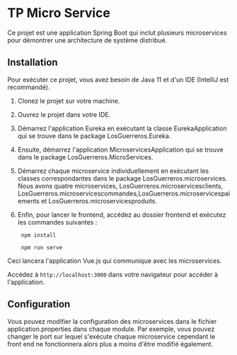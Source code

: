 # TP Micro Service

Ce projet est une application Spring Boot qui inclut plusieurs microservices pour démontrer une architecture de système distribué.

## Installation

Pour exécuter ce projet, vous avez besoin de Java 11 et d'un IDE (IntelliJ est recommandé).

1. Clonez le projet sur votre machine.

2. Ouvrez le projet dans votre IDE.

3. Démarrez l'application Eureka en exécutant la classe EurekaApplication qui se trouve dans le package LosGuerreros.Eureka.

4. Ensuite, démarrez l'application MicroservicesApplication qui se trouve dans le package LosGuerreros.MicroServices.

5. Démarrez chaque microservice individuellement en exécutant les classes correspondantes dans le package LosGuerreros.microservices. Nous avons quatre microservices, LosGuerreros.microservicesclients, LosGuerreros.microservicescommandes,LosGuerreros.microservicespaiements et LosGuerreros.microservicesproduits.

6. Enfin, pour lancer le frontend, accédez au dossier frontend et exécutez les commandes suivantes :

    
        npm install
        
        npm run serve
    
Ceci lancera l'application Vue.js qui communique avec les microservices.

Accédez à ``http://localhost:3000`` dans votre navigateur pour accéder à l'application.

## Configuration

Vous pouvez modifier la configuration des microservices dans le fichier application.properties dans chaque module. Par exemple, vous pouvez changer le port sur lequel s'exécute chaque microservice cependant le front end ne fonctionnera alors plus a moins d'être modifié également.
